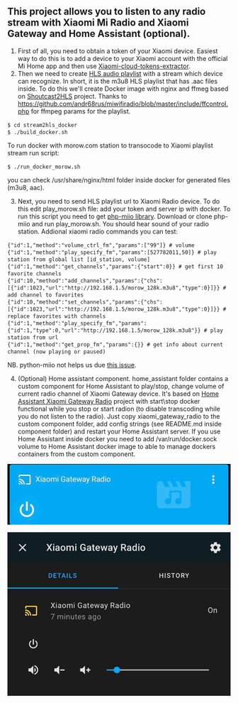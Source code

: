 ## This project allows you to listen to any radio stream with Xiaomi Mi Radio and Xiaomi Gateway and Home Assistant (optional).

1. First of all, you need to obtain a token of your Xiaomi device.
Easiest way to do this is to add a device to your Xiaomi account with the official Mi Home app and then use [Xiaomi-cloud-tokens-extractor](https://github.com/PiotrMachowski/Xiaomi-cloud-tokens-extractor).
2. Then we need to create [HLS audio playlist](https://developer.apple.com/documentation/http_live_streaming/example_playlists_for_http_live_streaming) with a stream which device can recognize. In short, it is the m3u8 HLS playlist that has .aac files inside. To do this we'll create Docker image with nginx and ffmeg based on [Shoutcast2HLS](https://github.com/dehy/shoutcast2hls) project. Thanks to https://github.com/andr68rus/miwifiradio/blob/master/include/ffcontrol.php for ffmpeg params for the playlist.

```
$ cd stream2hls_docker
$ ./build_docker.sh
```

To run docker with morow.com station to transocode to Xiaomi playlist stream run script:

```
$ ./run_docker_morow.sh
```

you can check /usr/share/nginx/html folder inside docker for generated files (m3u8, aac). 

3. Next, you need to send HLS playlist url to Xiaomi Radio device. To do this edit play_morow.sh file: add your token and server ip with docker. To run this script you need to get [php-miio library](https://github.com/skysilver-lab/php-miio). Download or clone php-miio and run play_morow.sh. You should hear sound of your radio station. Addional xiaomi radio commands you can test:

```
{"id":1,"method":"volume_ctrl_fm","params":["99"]} # volume
{"id":1,"method":"play_specify_fm","params":[527782011,50]} # play station from global list [id_station, volume]
{"id":1,"method":"get_channels","params":{"start":0}} # get first 10 favorite channels
{"id":10,"method":"add_channels","params":{"chs":[{"id":1023,"url":"http://192.168.1.5/morow_128k.m3u8","type":0}]}} # add channel to favorites
{"id":10,"method":"set_channels","params":{"chs":[{"id":1023,"url":"http://192.168.1.5/morow_128k.m3u8","type":0}]}} # replace favorites with channels
{"id":1,"method":"play_specify_fm","params":{"id":1,"type":0,"url":"http://192.168.1.5/morow_128k.m3u8"}} # play station from url
{"id":1,"method":"get_prop_fm","params":{}} # get info about current channel (now playing or paused)
```

NB. python-miio not helps us due [this issue](https://github.com/rytilahti/python-miio/issues/629).

4. (Optional) Home assistant component. home_assistant folder contains a custom component for Home Assistant to play/stop, change volume of current radio channel of Xiaomi Gateway device. It's based on [Home Assistant Xiaomi Gateway Radio](https://github.com/h4v1nfun/xiaomi_miio_gateway) project with start\stop docker functional while you stop or start radion (to disable transcoding while you do not listen to the radio). Just copy xiaomi_gateway_radio to the custom component folder, add config strings (see README.md inside component folder) and restart your Home Assistant server. If you use Home Assistant inside docker you need to add /var/run/docker.sock volume to Home Assistant docker image to able to manage dockers containers from the custom component.

![home assistant](https://raw.githubusercontent.com/LennyLip/xiaomi-gateway-radio-stream-home-assistant/55add3c81dd57fe84b07d73670bc6bcbdbafaaf3/images/ha1.jpg)

![home assistant](https://raw.githubusercontent.com/LennyLip/xiaomi-gateway-radio-stream-home-assistant/55add3c81dd57fe84b07d73670bc6bcbdbafaaf3/images/ha2.jpg)